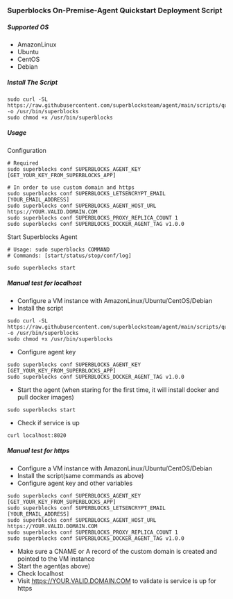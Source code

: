 ### Superblocks On-Premise-Agent Quickstart Deployment Script

##### Supported OS
- AmazonLinux
- Ubuntu
- CentOS
- Debian

##### Install The Script
```
sudo curl -SL https://raw.githubusercontent.com/superblocksteam/agent/main/scripts/quickstart.sh -o /usr/bin/superblocks
sudo chmod +x /usr/bin/superblocks
```

##### Usage
Configuration
```
# Required
sudo superblocks conf SUPERBLOCKS_AGENT_KEY [GET_YOUR_KEY_FROM_SUPERBLOCKS_APP]

# In order to use custom domain and https
sudo superblocks conf SUPERBLOCKS_LETSENCRYPT_EMAIL [YOUR_EMAIL_ADDRESS]
sudo superblocks conf SUPERBLOCKS_AGENT_HOST_URL https://YOUR.VALID.DOMAIN.COM
sudo superblocks conf SUPERBLOCKS_PROXY_REPLICA_COUNT 1
sudo superblocks conf SUPERBLOCKS_DOCKER_AGENT_TAG v1.0.0
```

Start Superblocks Agent
```
# Usage: sudo superblocks COMMAND
# Commands: [start/status/stop/conf/log]

sudo superblocks start

```

##### Manual test for localhost
- Configure a VM instance with AmazonLinux/Ubuntu/CentOS/Debian
- Install the script
```
sudo curl -SL https://raw.githubusercontent.com/superblocksteam/agent/main/scripts/quickstart.sh -o /usr/bin/superblocks
sudo chmod +x /usr/bin/superblocks
```
- Configure agent key
```
sudo superblocks conf SUPERBLOCKS_AGENT_KEY [GET_YOUR_KEY_FROM_SUPERBLOCKS_APP]
sudo superblocks conf SUPERBLOCKS_DOCKER_AGENT_TAG v1.0.0
```
- Start the agent (when staring for the first time, it will install docker and pull docker images)
```
sudo superblocks start
```
- Check if service is up
```
curl localhost:8020
```

##### Manual test for https
- Configure a VM instance with AmazonLinux/Ubuntu/CentOS/Debian
- Install the script(same commands as above)
- Configure agent key and other variables
```
sudo superblocks conf SUPERBLOCKS_AGENT_KEY [GET_YOUR_KEY_FROM_SUPERBLOCKS_APP]
sudo superblocks conf SUPERBLOCKS_LETSENCRYPT_EMAIL [YOUR_EMAIL_ADDRESS]
sudo superblocks conf SUPERBLOCKS_AGENT_HOST_URL https://YOUR.VALID.DOMAIN.COM
sudo superblocks conf SUPERBLOCKS_PROXY_REPLICA_COUNT 1
sudo superblocks conf SUPERBLOCKS_DOCKER_AGENT_TAG v1.0.0
```
- Make sure a CNAME or A record of the custom domain is created and pointed to the VM instance
- Start the agent(as above)
- Check localhost
- Visit https://YOUR.VALID.DOMAIN.COM to validate is service is up for https

